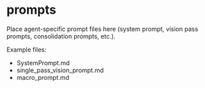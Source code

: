 # prompts

Place agent-specific prompt files here (system prompt, vision pass prompts, consolidation prompts, etc.).

Example files:
- SystemPrompt.md
- single_pass_vision_prompt.md
- macro_prompt.md


